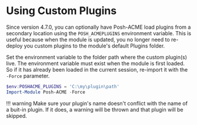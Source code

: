 # Using Custom Plugins

Since version 4.7.0, you can optionally have Posh-ACME load plugins from a secondary location using the `POSH_ACMEPLUGINS` environment variable. This is useful because when the module is updated, you no longer need to re-deploy you custom plugins to the module's default Plugins folder.

Set the environment variable to the folder path where the custom plugin(s) live. The environment variable must exist when the module is first loaded. So if it has already been loaded in the current session, re-import it with the `-Force` parameter.

```powershell
$env:POSHACME_PLUGINS = 'C:\my\plugin\path'
Import-Module Posh-ACME -Force
```

!!! warning
    Make sure your plugin's name doesn't conflict with the name of a buit-in plugin. If it does, a warning will be thrown and that plugin will be skipped.
